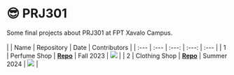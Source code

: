 # :sunglasses: PRJ301
Some final projects about PRJ301 at FPT Xavalo Campus.
<br/><br/>
| | Name | Repository | Date | Contributors |
| :--- | :---    |   :---:      |     :---:      |  :---  |
| 1 | Perfume Shop   | [**Repo**](https://github.com/phuuthanh2003/PerfumeShop)  | Fall 2023  | <a href="https://github.com/phuuthanh2003/PerfumeShop/graphs/contributors"><img src="https://contrib.rocks/image?repo=phuuthanh2003/PerfumeShop"/></a> |
| 2 | Clothing Shop   | [**Repo**](https://github.com/huyhoang-doit/Project_PRJ301_Spring24)  | Summer 2024  | <a href="https://github.com/huyhoang-doit/Project_PRJ301_Spring24/graphs/contributors"><img src="https://contrib.rocks/image?repo=phuuthanh2003/ClothingStore "/></a> |
